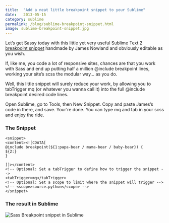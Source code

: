 ```yaml
---
title:  "Add a neat little breakpoint snippet to your Sublime"
date:   2013-05-15
category: sublime
permalink: /blog/sublime-breakpoint-snippet.html
image: sublime-breakpoint-snippet.jpg
---
```

Let’s get Sassy today with this little yet very useful Sublime Text 2 [breakpoint snippet](https://gist.github.com/jnowland/5151162) handmade by James Nowland and obviously editable as you wish.

If, like me, you code a lot of responsive sites, chances are that you work with Sass and end up putting half a million @include breakpoint lines, working your site’s scss the modular way… as you do.

Well, this little snippet will surely reduce your work, by allowing you to tabTrigger mq (or whatever you wanna call it) into the full @include breakpoint desired code lines.

Open Sublime, go to Tools, then New Snippet. Copy and paste James’s code in there, and save. Your’re done. You can type mq and tab in your scss and enjoy the ride.

### The Snippet

```<snippet>```<br>
```<content><![CDATA[```<br>
```@include breakpoint(${1:papa-bear / mama-bear / baby-bear}) {```<br>
```${2:}```<br>
```}```<br>

```]]></content>```<br>
```<!-- Optional: Set a tabTrigger to define how to trigger the snippet -->```<br>
```<tabTrigger>mq</tabTrigger> ```<br>
```<!-- Optional: Set a scope to limit where the snippet will trigger -->```<br>
```<!-- <scope>source.python</scope> -->```<br>
```</snippet>```

### The result in Sublime

![Sass Breakpoint snippet in Sublime](http://flopreynat.com/img/breakpoint-snippet.jpg "Sass Breakpoint snippet in Sublime")